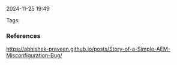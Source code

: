 
2024-11-25 19:49

Tags: 




### References
https://abhishek-praveen.github.io/posts/Story-of-a-Simple-AEM-Misconfiguration-Bug/
